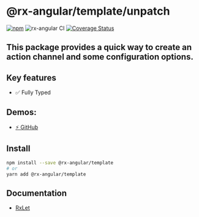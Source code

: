 # @rx-angular/template/unpatch

[![npm](https://img.shields.io/npm/v/%40rx-angular%2Ftemplate.svg)](https://www.npmjs.com/package/%40rx-angular%2Ftemplate)
![rx-angular CI](https://github.com/rx-angular/rx-angular/workflows/rx-angular%20CI/badge.svg?branch=master)
[![Coverage Status](https://raw.githubusercontent.com/rx-angular/rx-angular/github-pages/docs/test-coverage/template/jest-coverage-badge.svg)](https://rx-angular.github.io/rx-angular/test-coverage/template/lcov-report/index.html)

## This package provides a quick way to create an action channel and some configuration options.

## Key features

- ✅ Fully Typed

## Demos:

- [⚡ GitHub](https://github.com/rx-angular/rx-angular/blob/main/apps/demos/src/app/features/template/unpatch)

## Install

```bash
npm install --save @rx-angular/template
# or
yarn add @rx-angular/template
```

## Documentation

- [RxLet](https://rx-angular.io/docs/template/api/unpatch-directive)
